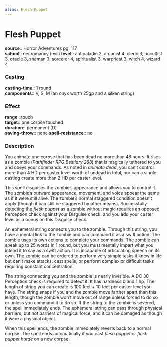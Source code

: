 ```yaml
---
alias: Flesh Puppet
---
```


# Flesh Puppet 

**source**:: Horror Adventures pg. 117  
**school**:: necromancy (evil)
**level**:: antipaladin 2, arcanist 4, cleric 3, occultist 3, oracle 3, shaman 3, sorcerer 4, spiritualist 3, warpriest 3, witch 4, wizard 4

### Casting 

**casting-time**:: 1 round  
**components**:: V, S, M (an onyx worth 25gp and a silken string)

### Effect 

**range**:: touch  
**target**:: one corpse touched  
**duration**:: permanent (D)  
**saving-throw**:: none
**spell-resistance**:: no

### Description 

You animate one corpse that has been dead no more than 48 hours. It rises as a zombie (*Pathfinder RPG Bestiary 288*) that is magically tethered to you and obeys your commands. As noted in *animate dead*, you can’t control more than 4 HD per caster level worth of undead in total, nor can a single casting create more than 2 HD per caster level.  
  
This spell disguises the zombie’s appearance and allows you to control it. The zombie’s outward appearance, movement, and voice appear the same as if it were still alive. The zombie’s normal staggered condition doesn’t apply (though it can still be staggered by other means). Successfully detecting the *flesh puppet* as a zombie without magic requires an opposed Perception check against your Disguise check, and you add your caster level as a bonus on this Disguise check.  
  
An ephemeral string connects you to the zombie. Through this string, you have a mental link to the zombie and can command it as a swift action. The zombie uses its own actions to complete your commands. The zombie can speak up to 25 words in 1 round, but you must mentally impart what you intend it to say as a swift action. It is incapable of articulating speech on its own. The zombie can be ordered to perform very simple tasks it knew in life but can’t make attacks, cast spells, or perform complex or difficult tasks requiring constant concentration.  
  
The string connecting you and the zombie is nearly invisible. A DC 30 Perception check is required to detect it. It has hardness 0 and 1 hp. The length of string you can create is 100 feet + 10 feet per caster level you have. The string snaps if you and the zombie move farther apart than this length, though the zombie won’t move out of range unless forced to do so or unless you command it to do so. If the string to the zombie is severed, the spell immediately ends. The ephemeral string can pass through physical barriers, but not barriers of magical force, and it can be damaged as though it were a physical object.  
  
When this spell ends, the zombie immediately reverts back to a normal corpse. The spell ends automatically if you cast *flesh puppet* or *flesh puppet horde* on a new corpse.

